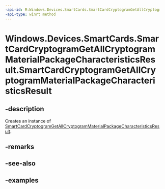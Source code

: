 ```yaml
---
-api-id: M:Windows.Devices.SmartCards.SmartCardCryptogramGetAllCryptogramMaterialPackageCharacteristicsResult.#ctor
-api-type: winrt method
---
```


<!-- Method syntax.
public SmartCardCryptogramGetAllCryptogramMaterialPackageCharacteristicsResult.SmartCardCryptogramGetAllCryptogramMaterialPackageCharacteristicsResult()
-->

# Windows.Devices.SmartCards.SmartCardCryptogramGetAllCryptogramMaterialPackageCharacteristicsResult.SmartCardCryptogramGetAllCryptogramMaterialPackageCharacteristicsResult


## -description

Creates an instance of [SmartCardCryptogramGetAllCryptogramMaterialPackageCharacteristicsResult](../../windows.devices.smartcards/smartcardcryptogramgetallcryptogrammaterialpackagecharacteristicsresult.md).

## -remarks

## -see-also

## -examples

